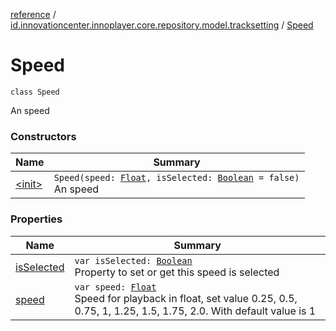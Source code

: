 [reference](../../index.md) / [id.innovationcenter.innoplayer.core.repository.model.tracksetting](../index.md) / [Speed](./index.md)

# Speed

`class Speed`

An speed

### Constructors

| Name | Summary |
|---|---|
| [&lt;init&gt;](-init-.md) | `Speed(speed: `[`Float`](https://kotlinlang.org/api/latest/jvm/stdlib/kotlin/-float/index.html)`, isSelected: `[`Boolean`](https://kotlinlang.org/api/latest/jvm/stdlib/kotlin/-boolean/index.html)` = false)`<br>An speed |

### Properties

| Name | Summary |
|---|---|
| [isSelected](is-selected.md) | `var isSelected: `[`Boolean`](https://kotlinlang.org/api/latest/jvm/stdlib/kotlin/-boolean/index.html)<br>Property to set or get this speed is selected |
| [speed](speed.md) | `var speed: `[`Float`](https://kotlinlang.org/api/latest/jvm/stdlib/kotlin/-float/index.html)<br>Speed for playback in float, set value 0.25, 0.5, 0.75, 1, 1.25, 1.5, 1.75, 2.0. With default value is 1 |
